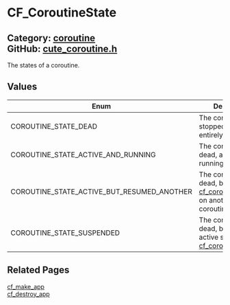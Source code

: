 [](../header.md ':include')

# CF_CoroutineState

Category: [coroutine](https://github.com/RandyGaul/cute_framework/blob/master/docs/api_reference?id=coroutine)  
GitHub: [cute_coroutine.h](https://github.com/RandyGaul/cute_framework/blob/master/include/cute_coroutine.h)  
---

The states of a coroutine.

## Values

Enum | Description
--- | ---
COROUTINE_STATE_DEAD | The coroutine has stopped running entirely.
COROUTINE_STATE_ACTIVE_AND_RUNNING | The coroutine is not dead, and currently running.
COROUTINE_STATE_ACTIVE_BUT_RESUMED_ANOTHER | The coroutine is not dead, but has called [cf_coroutine_resume](https://github.com/RandyGaul/cute_framework/blob/master/docs/coroutine/cf_coroutine_resume.md) on another coroutine.
COROUTINE_STATE_SUSPENDED | The coroutine is not dead, but is not active since it called [cf_coroutine_yield](https://github.com/RandyGaul/cute_framework/blob/master/docs/coroutine/cf_coroutine_yield.md).

## Related Pages

[cf_make_app](https://github.com/RandyGaul/cute_framework/blob/master/docs/app/cf_make_app.md)  
[cf_destroy_app](https://github.com/RandyGaul/cute_framework/blob/master/docs/app/cf_destroy_app.md)  
